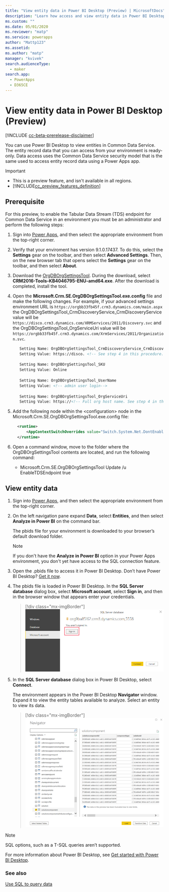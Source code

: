 ```yaml
---
title: "View entity data in Power BI Desktop (Preview) | MicrosoftDocs"
description: "Learn how access and view entity data in Power BI Desktop"
ms.custom: ""
ms.date: 05/01/2020
ms.reviewer: "matp"
ms.service: powerapps
author: "Mattp123"
ms.assetid: 
ms.author: "matp"
manager: "kvivek"
search.audienceType: 
  - maker
search.app: 
  - PowerApps
  - D365CE
---
```

# View entity data in Power BI Desktop (Preview)

[!INCLUDE [cc-beta-prerelease-disclaimer](../../includes/cc-beta-prerelease-disclaimer.md)]

You can use Power BI Desktop to view entities in Common Data Service. The entity
record data that you can access from your environment is ready-only. Data access
uses the Common Data Service security model that is the same used to access
entity record data using a Power Apps app.

> [!IMPORTANT]
> - This is a preview feature, and isn't available in all regions.
> - [!INCLUDE[cc_preview_features_definition](../../includes/cc-preview-features-definition.md)]

## Prerequisite
For this preview, to enable the Tabular Data Stream (TDS) endpoint for Common Data Service in an environment you must be an administrator and perform the following steps:
    
1. Sign into [Power Apps](https://make.powerapps.com/), and then select the appropriate environment from the top-right corner.
      
2. Verify that your enviroment has version 9.1.0.17437. To do this, select the **Settings** gear on the toolbar, and then select **Advanced Settings**. Then, on the new browser tab that opens select the **Settings** gear on the toolbar, and then select **About**.
      
3. Download the [OrgDBOrgSettingsTool](https://www.microsoft.com/en-us/download/details.aspx?id=56131). During the download, select **CRM2016-Tools-KB4046795-ENU-amd64.exe**. After the download is completed, install the tool.

4. Open the **Microsoft.Crm.SE.OrgDBOrgSettingsTool.exe.config** file and make the following changes. For example, if your advanced settings environment URL is `https://orgbb33fb45f.crm3.dynamics.com/main.aspx` the OrgDBOrgSettingsTool_CrmDiscoveryService_CrmDiscoveryService value will be `https://disco.crm3.dynamics.com/XRMServices/2011/Discovery.svc` and the OrgDBOrgSettingsTool_OrgServiceUri value will be `https://orgbb33fb45f.crm3.dynamics.com/XrmServices/2011/Organization.svc`. 

   ```xml
      Setting Name: OrgDBOrgSettingsTool_CrmDiscoveryService_CrmDiscoveryService    
      Setting Value: https://disco. <!-- See step 4 in this procedure.-->

      Setting Name: OrgDBOrgSettingsTool_SKU   
      Setting Value: Online
      
      Setting Name: OrgDBOrgSettingsTool_UserName 
      Setting Value: <!-- admin user login-->
      
      Setting Name: OrgDBOrgSettingsTool_OrgServiceUri 
      Setting Value: https://<!-- Full org host name. See step 4 in this procedure. -->
   ```
  
5. Add the following node within the &lt;configuration&gt; node in the Microsoft.Crm.SE.OrgDBOrgSettingsTool.exe.config file: 
   
    ```xml
      <runtime>
          <AppContextSwitchOverrides value="Switch.System.Net.DontEnableSchUseStrongCrypto=false"/>
      </runtime>
    ```
      
6. Open a command window, move to the folder where the OrgDBOrgSettingsTool contents are located, and run the following command:      
    - Microsoft.Crm.SE.OrgDBOrgSettingsTool Update /u <org unique name> EnableTDSEndpoint true
          
## View entity data

1.  Sign into [Power Apps](https://make.powerapps.com/), and then select the
    appropriate environment from the top-right corner.

2.  On the left navigation pane expand **Data**, select **Entities**, and then
    select **Analyze in Power BI** on the command bar.

    The pbids file for your environment is downloaded to your browser’s default download folder.
    
    > [!NOTE]
    > If you don't have the **Analyze in Power BI** option in your Power Apps environment, you don't yet have access to the SQL connection feature.

3.  Open the .pbids file to access it in Power BI Desktop. Don’t have Power BI
    Desktop? [Get it now](https://powerbi.microsoft.com/downloads/).

4.  The pbids file is loaded in Power BI Desktop. In the **SQL Server database**
    dialog box, select **Microsoft account**, select **Sign in**, and then in
    the browser window that appears enter your credentials.

    > [!div class="mx-imgBorder"] 
    > ![](media/power-bi-environment-signin.png)

5.  In the **SQL Server database** dialog box in Power BI Desktop, select
    **Connect**.

    The environment appears in the Power BI Desktop **Navigator** window. Expand
    it to view the entity tables available to analyze. Select an entity to view
    its data.

    > [!div class="mx-imgBorder"] 
    > ![](media/entity-record-data-displayed.png)

> [!NOTE]
> SQL options, such as a T-SQL queries aren’t supported.

For more information about Power BI Desktop, see [Get started with Power BI Desktop](/power-bi/desktop-getting-started).

### See also
[Use SQL to query data](../../developer/common-data-service/cds-sql-query.md)

